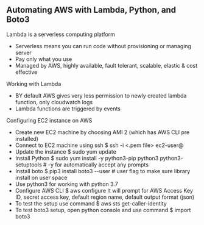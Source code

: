 
## Automating AWS with Lambda, Python, and Boto3

Lambda is a serverless computing platform
  - Serverless means you can run code without provisioning or managing server
  - Pay only what you use
  - Managed by AWS, highly available, fault tolerant, scalable, elastic & cost effective
 
 Working with Lambda
  - BY default AWS gives very less permission to newly created lambda function, only cloudwatch logs
  - Lambda functions are triggered by events
  
 Configuring EC2 instance on AWS
  - Create new EC2 machine by choosing AMI 2 (which has AWS CLI pre installed)
  - Connect to EC2 machine using ssh
      $ ssh -i <.pem file> ec2-user@<IPAddress>
  - Update the instance
      $ sudo yum update
  - Install Python
      $ sudo yum install -y python3-pip python3 python3-setuptools    # -y for automatically accept any prompts
  - Install boto
      $ pip3 install boto3 --user    # user flag to make sure library install on user space
  - Use python3 for working with python 3.7
  - Configure AWS CLI
      $ aws configure
    It will prompt for AWS Access Key ID, secret access key, default region name, default output format (json)
  - To test the setup use command
      $ aws sts get-caller-identity
  - To test boto3 setup, open python console and use command
      $ import boto3
  
      




